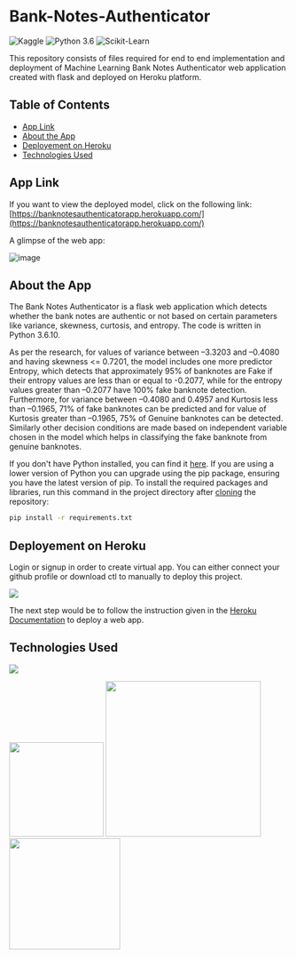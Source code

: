 # Bank-Notes-Authenticator

![Kaggle](https://img.shields.io/badge/Dataset-Kaggle-blue.svg) ![Python 3.6](https://img.shields.io/badge/Python-3.6-brightgreen.svg) ![Scikit-Learn](https://img.shields.io/badge/Library-ScikitLearn-orange.svg)

This repository consists of files required for end to end implementation and deployment of Machine Learning Bank Notes Authenticator web application created with flask and deployed on Heroku platform.

## Table of Contents
  * [App Link](#app-link)
  * [About the App](#about-the-app)
  * [Deployement on Heroku](#deployement-on-heroku)
  * [Technologies Used](#technologies-used)
  


## App Link
If you want to view the deployed model, click on the following link:<br />
[https://banknotesauthenticatorapp.herokuapp.com/](https://banknotesauthenticatorapp.herokuapp.com/)

A glimpse of the web app:

![image](https://user-images.githubusercontent.com/78199382/112984375-6fa52c00-917c-11eb-9853-c27122efbf60.png)

## About the App
The Bank Notes Authenticator is a flask web application which detects whether the bank notes are authentic or not based on certain parameters like variance, skewness, curtosis, and entropy. The code is written in Python 3.6.10. 

As per the research, for values of variance between –3.3203 and –0.4080 and having skewness <= 0.7201, the model includes one more predictor Entropy, which detects that approximately 95% of banknotes are Fake if their entropy values are less than or equal to -0.2077, while for the entropy values greater than –0.2077 have 100% fake banknote  detection. Furthermore, for variance between –0.4080 and 0.4957 and Kurtosis less than –0.1965, 71% of fake banknotes can be  predicted  and for value of Kurtosis greater  than –0.1965,  75% of Genuine banknotes can be detected. Similarly other decision conditions are made based on independent variable chosen in the model which helps in classifying the fake banknote from genuine banknotes.

If you don't have Python installed, you can find it [here](https://www.python.org/downloads/). If you are using a lower version of Python you can upgrade using the pip package, ensuring you have the latest version of pip. To install the required packages and libraries, run this command in the project directory after [cloning](https://www.howtogeek.com/451360/how-to-clone-a-github-repository/) the repository:
```bash
pip install -r requirements.txt
```

## Deployement on Heroku
Login or signup in order to create virtual app. You can either connect your github profile or download ctl to manually to deploy this project.

[![](https://i.imgur.com/dKmlpqX.png)](https://heroku.com)

The next step would be to follow the instruction given in the [Heroku Documentation](https://devcenter.heroku.com/articles/getting-started-with-python) to deploy a web app.

## Technologies Used

![](https://forthebadge.com/images/badges/made-with-python.svg)

[<img target="_blank" src="https://flask.palletsprojects.com/en/1.1.x/_images/flask-logo.png" width=170>](https://flask.palletsprojects.com/en/1.1.x/) [<img target="_blank" src="https://number1.co.za/wp-content/uploads/2017/10/gunicorn_logo-300x85.png" width=280>](https://gunicorn.org) [<img target="_blank" src="https://scikit-learn.org/stable/_static/scikit-learn-logo-small.png" width=200>](https://scikit-learn.org/stable/) 





